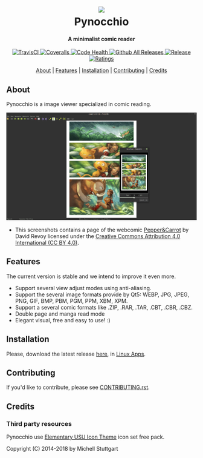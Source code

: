
<h1 align="center">
  <br>
  <a href="https://pynocchio.github.io/">
  <img src="https://github.com/pynocchio/pynocchio/blob/develop/data/pynocchio.png"></a>
  <br>
  Pynocchio
  <br>
</h1>

<h4 align="center">A minimalist comic reader</h4>

<p align="center">
  <a href="https://travis-ci.org/pynocchio/pynocchio">
    <img src="https://img.shields.io/travis/pynocchio/pynocchio/develop.svg?style=flat-square" alt="TravisCI">
  </a>
  <a href="https://coveralls.io/github/pynocchio/pynocchio?branch=develop">
    <img src="https://img.shields.io/coveralls/pynocchio/pynocchio/develop.svg?style=flat-square" alt="Coveralls">
  </a>
  <a href="https://landscape.io/github/pynocchio/pynocchio/develop">
      <img src="https://landscape.io/github/pynocchio/pynocchio/develop/landscape.svg?style=flat-square" alt="Code Health">
  </a>
  <a href="https://github.com/pynocchio/pynocchio/releases">
      <img src="https://img.shields.io/github/downloads/pynocchio/pynocchio/total.svg?style=flat-square" alt="Github All Releases">
  </a>
    <a href="https://github.com/pynocchio/pynocchio/releases/latest">
      <img src="https://img.shields.io/github/release/pynocchio/pynocchio.svg?style=flat-square" alt="Release">
  </a>
    <a href="https://github.com/pynocchio/pynocchio/blob/develop/LICENSE">
      <img src="https://img.shields.io/github/license/pynocchio/pynocchio.svg?style=flat-square" alt="Ratings">
  </a>
</p>

<p align="center">
  <a href="#about">About</a> |
  <a href="#features">Features</a> | 
  <a href="#installation">Installation</a> |
  <a href="#contributing">Contributing</a> |
  <a href="#credits">Credits</a>
</p>

## About

Pynocchio is a image viewer specialized in comic reading.

<p align="center">
<img src="data/screenshots/screenshot_02.png" alt="Pynocchio Comic Reader - Main Screen">
</p>

* This screenshots contains a page of the webcomic [Pepper&Carrot](https://www.peppercarrot.com/) by David Revoy licensed under the [Creative Commons Attribution 4.0 International (CC BY 4.0)](https://creativecommons.org/licenses/by/4.0/).

## Features

The current version is stable and we intend to improve it even more.

* Support several view adjust modes using anti-aliasing.
* Support the several image formats provide by Qt5: WEBP, JPG, JPEG, PNG, GIF, BMP, PBM, PGM, PPM, XBM, XPM.
* Support a several comic formats like .ZIP, .RAR, .TAR, .CBT, .CBR, .CBZ.
* Double page and manga read mode
* Elegant visual, free and easy to use! :) 

## Installation

Please, download the latest release [here](https://github.com/pynocchio/pynocchio/releases/latest), in [Linux Apps](https://www.linux-apps.com/p/1126786).

## Contributing

If you'd like to contribute, please see [CONTRIBUTING.rst](https://github.com/pynocchio/pynocchio/blob/develop/CONTRIBUTING.rst).

## Credits

### Third party resources

Pynocchio use [Elementary USU Icon Theme](https://store.kde.org/content/show.php/elementary+USU?content=148128) icon set free pack.

Copyright (C) 2014-2018 by Michell Stuttgart
